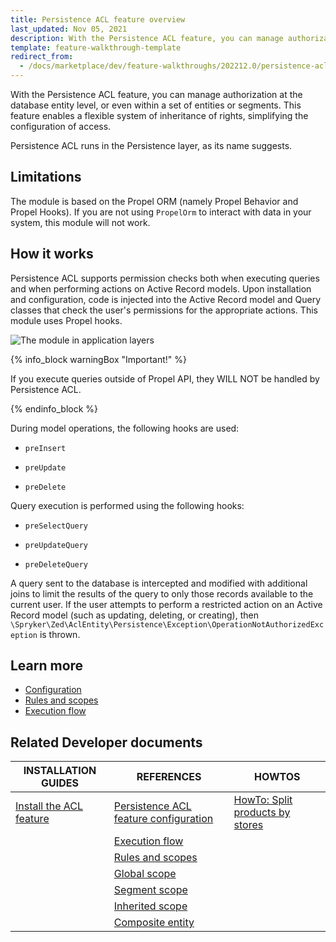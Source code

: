 ```yaml
---
title: Persistence ACL feature overview
last_updated: Nov 05, 2021
description: With the Persistence ACL feature, you can manage authorization at the database entity level, or even within a set of entities or segments.
template: feature-walkthrough-template
redirect_from:
  - /docs/marketplace/dev/feature-walkthroughs/202212.0/persistence-acl-feature-walkthrough/persistence-acl-feature-walkthrough.html
---
```


With the Persistence ACL feature, you can manage authorization at the database entity level, or even within a set of entities or segments. This feature enables a flexible system of inheritance of rights, simplifying the configuration of access.

Persistence ACL runs in the Persistence layer, as its name suggests.

## Limitations
The module is based on the Propel ORM (namely Propel Behavior and Propel Hooks). If you are not using `PropelOrm` to interact with data in your system, this module will not work.



## How it works

Persistence ACL supports permission checks both when executing queries and when performing actions on Active Record models. Upon installation and configuration, code is injected into the Active Record model and Query classes that check the user's permissions for the appropriate actions. This module uses Propel hooks.

![The module in application layers](https://confluence-connect.gliffy.net/embed/image/13f16eaa-9491-43ab-887d-0004c716eef4.png?utm_medium=live&utm_source=custom)

{% info_block warningBox "Important!" %}

If you execute queries outside of Propel API, they WILL NOT be handled by Persistence ACL.

{% endinfo_block %}

During model operations, the following hooks are used:

- `preInsert`

- `preUpdate`

- `preDelete`



Query execution is performed using the following hooks:

- `preSelectQuery`

- `preUpdateQuery`

- `preDeleteQuery`

A query sent to the database is intercepted and modified with additional joins to limit the results of the query to only those records available to the current user. If the user attempts to perform a restricted action on an Active Record model (such as updating, deleting, or creating), then `\Spryker\Zed\AclEntity\Persistence\Exception\OperationNotAuthorizedException` is thrown.

## Learn more

- [Configuration](/docs/pbc/all/merchant-management/{{page.version}}/marketplace/marketplace-merchant-portal-core-feature-overview/persistence-acl-configuration.html)
- [Rules and scopes](/docs/pbc/all/user-management/{{page.version}}/marketplace/persistence-acl-feature-overview/rules-and-scopes/rules-and-scopes.html)
- [Execution flow](/docs/pbc/all/user-management/{{page.version}}/marketplace/persistence-acl-feature-overview/execution-flow.html)

## Related Developer documents

|INSTALLATION GUIDES  | REFERENCES  | HOWTOS  |
|---------|---------|---------|
| [Install the ACL feature](/docs/pbc/all/user-management/{{page.version}}/base-shop/install-and-upgrade/install-the-acl-feature.html)   | [Persistence ACL feature configuration](/docs/pbc/all/merchant-management/{{page.version}}/marketplace/marketplace-merchant-portal-core-feature-overview/persistence-acl-configuration.html) | [HowTo: Split products by stores](/docs/marketplace/dev/howtos/how-to-split-products-by-stores.html)|
|  | [Execution flow](/docs/pbc/all/user-management/{{page.version}}/marketplace/persistence-acl-feature-overview/execution-flow.html) |    |
|  | [Rules and scopes](/docs/pbc/all/user-management/{{page.version}}/marketplace/persistence-acl-feature-overview/rules-and-scopes/rules-and-scopes.html) |    |
|  | [Global scope](/docs/pbc/all/user-management/{{page.version}}/marketplace/persistence-acl-feature-overview/rules-and-scopes/global-scope.html) |    |
|  | [Segment scope](/docs/pbc/all/user-management/{{page.version}}/marketplace/persistence-acl-feature-overview/rules-and-scopes/segment-scope.html) |  |
|  | [Inherited scope](/docs/pbc/all/user-management/{{page.version}}/marketplace/persistence-acl-feature-overview/rules-and-scopes/inherited-scope.html) |  |
|  | [Composite entity](/docs/pbc/all/user-management/{{page.version}}/marketplace/persistence-acl-feature-overview/rules-and-scopes/composite-entity.html) |   |
